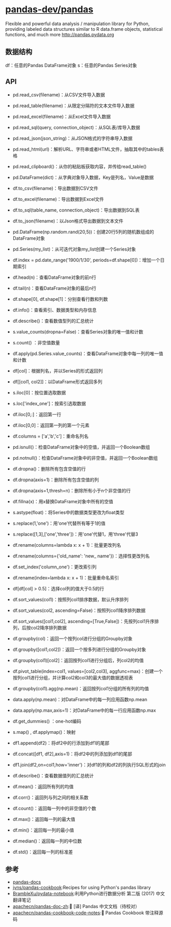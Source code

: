 # [pandas-dev/pandas](https://github.com/pandas-dev/pandas)

Flexible and powerful data analysis / manipulation library for Python, providing labeled data structures similar to R data.frame objects, statistical functions, and much more http://pandas.pydata.org

## 数据结构

df：任意的Pandas DataFrame对象
s：任意的Pandas Series对象

## API

* pd.read_csv(filename)：从CSV文件导入数据
* pd.read_table(filename)：从限定分隔符的文本文件导入数据
* pd.read_excel(filename)：从Excel文件导入数据
* pd.read_sql(query, connection_object)：从SQL表/库导入数据
* pd.read_json(json_string)：从JSON格式的字符串导入数据
* pd.read_html(url)：解析URL、字符串或者HTML文件，抽取其中的tables表格
* pd.read_clipboard()：从你的粘贴板获取内容，并传给read_table()
* pd.DataFrame(dict)：从字典对象导入数据，Key是列名，Value是数据

* df.to_csv(filename)：导出数据到CSV文件
* df.to_excel(filename)：导出数据到Excel文件
* df.to_sql(table_name, connection_object)：导出数据到SQL表
* df.to_json(filename)：以Json格式导出数据到文本文件

* pd.DataFrame(np.random.rand(20,5))：创建20行5列的随机数组成的DataFrame对象
* pd.Series(my_list)：从可迭代对象my_list创建一个Series对象

* df.index = pd.date_range('1900/1/30', periods=df.shape[0])：增加一个日期索引
* df.head(n)：查看DataFrame对象的前n行
* df.tail(n)：查看DataFrame对象的最后n行
* df.shape[0],    df.shape[1]：分别查看行数和列数
* df.info()：查看索引、数据类型和内存信息
* df.describe()：查看数值型列的汇总统计
* s.value_counts(dropna=False)：查看Series对象的唯一值和计数
* s.count() ：非空值数量
* df.apply(pd.Series.value_counts)：查看DataFrame对象中每一列的唯一值和计数
* df[col]：根据列名，并以Series的形式返回列
* df[[col1, col2]]：以DataFrame形式返回多列
* s.iloc[0]：按位置选取数据
* s.loc['index_one']：按索引选取数据
* df.iloc[0,:]：返回第一行
* df.iloc[0,0]：返回第一列的第一个元素
* df.columns = ['a','b','c']：重命名列名
* pd.isnull()：检查DataFrame对象中的空值，并返回一个Boolean数组
* pd.notnull()：检查DataFrame对象中的非空值，并返回一个Boolean数组
* df.dropna()：删除所有包含空值的行
* df.dropna(axis=1)：删除所有包含空值的列
* df.dropna(axis=1,thresh=n)：删除所有小于n个非空值的行
* df.fillna(x)：用x替换DataFrame对象中所有的空值
* s.astype(float)：将Series中的数据类型更改为float类型
* s.replace(1,'one')：用‘one’代替所有等于1的值
* s.replace([1,3],['one','three'])：用'one'代替1，用'three'代替3
* df.rename(columns=lambda x: x + 1)：批量更改列名
* df.rename(columns={'old_name': 'new_ name'})：选择性更改列名
* df.set_index('column_one')：更改索引列
* df.rename(index=lambda x: x + 1)：批量重命名索引
* df[df[col] > 0.5]：选择col列的值大于0.5的行
* df.sort_values(col1)：按照列col1排序数据，默认升序排列
* df.sort_values(col2, ascending=False)：按照列col1降序排列数据
* df.sort_values([col1,col2], ascending=[True,False])：先按列col1升序排列，后按col2降序排列数据
* df.groupby(col)：返回一个按列col进行分组的Groupby对象
* df.groupby([col1,col2])：返回一个按多列进行分组的Groupby对象
* df.groupby(col1)[col2]：返回按列col1进行分组后，列col2的均值
* df.pivot_table(index=col1, values=[col2,col3], aggfunc=max)：创建一个按列col1进行分组，并计算col2和col3的最大值的数据透视表
* df.groupby(col1).agg(np.mean)：返回按列col1分组的所有列的均值
* data.apply(np.mean)：对DataFrame中的每一列应用函数np.mean
* data.apply(np.max,axis=1)：对DataFrame中的每一行应用函数np.max
* df.get_dummies() ：one-hot编码
* s.map() , df.applymap()：映射
* df1.append(df2)：将df2中的行添加到df1的尾部
* df.concat([df1, df2],axis=1)：将df2中的列添加到df1的尾部
* df1.join(df2,on=col1,how='inner')：对df1的列和df2的列执行SQL形式的join
* df.describe()：查看数据值列的汇总统计
* df.mean()：返回所有列的均值
* df.corr()：返回列与列之间的相关系数
* df.count()：返回每一列中的非空值的个数
* df.max()：返回每一列的最大值
* df.min()：返回每一列的最小值
* df.median()：返回每一列的中位数
* df.std()：返回每一列的标准差

## 参考

* [pandas-docs](https://pandas.pydata.org/pandas-docs/stable/index.html)
* [jvns/pandas-cookbook](https://github.com/jvns/pandas-cookbook):Recipes for using Python's pandas library
* [BrambleXu/pydata-notebook](https://github.com/BrambleXu/pydata-notebook):利用Python进行数据分析 第二版 (2017) 中文翻译笔记
* [apachecn/pandas-doc-zh](https://github.com/apachecn/pandas-doc-zh):📖 [译] Pandas 中文文档（待校对） 
* [apachecn/pandas-cookbook-code-notes](https://github.com/apachecn/pandas-cookbook-code-notes):📖 Pandas Cookbook 带注释源码
